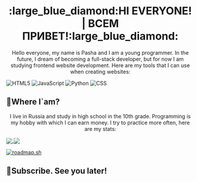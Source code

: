 <h1 align="center">
      :large_blue_diamond:<strong>HI EVERYONE! | ВСЕМ ПРИВЕТ!</strong>:large_blue_diamond:
</h1>

<p align="center">
      Hello everyone, my name is Pasha and I am a young programmer. In the future, I dream of becoming a full-stack developer,
      but for now I am studying frontend website development. Here are my tools that I can use when creating websites:
</p>

  ![HTML5](https://img.shields.io/badge/-HTML-090909?style=for-the-badge&logo=html5&logoColor=orange)
  ![JavaScript](https://img.shields.io/badge/-JavaScript-090909?style=for-the-badge&logo=JavaScript&logoColor=E9D54D)
  ![Python](https://img.shields.io/badge/-Python-090909?style=for-the-badge&logo=python&logoColor=green)
  ![CSS](https://img.shields.io/badge/-CSS-090909?style=for-the-badge&logo=css3&logoColor=blue)

## :small_blue_diamond:Where I`am?
<p align="center">
  I live in Russia and study in high school in the 10th grade. Programming is my hobby with which I can earn money. I try to practice more often, here are my stats:
</p>

<a href="https://github.com/anuraghazra/github-readme-stats">
  <img align="center" src="https://github-readme-stats.vercel.app/api?username=areallypawa&theme=tokyonight&hide=contribs&show_icons=true" />
</a>
<a href="https://github.com/areallypawa/github-readme-stats">
  <img align="center" src="https://github-readme-stats.vercel.app/api/top-langs/?username=areallypawa&layout=compact&theme=tokyonight" />
</a>

[![roadmap.sh](https://api.roadmap.sh/v1-badge/tall/65aeadae0c548122831ed2d8?variant=dark)](https://roadmap.sh)

## :large_orange_diamond:Subscribe. See you later!
